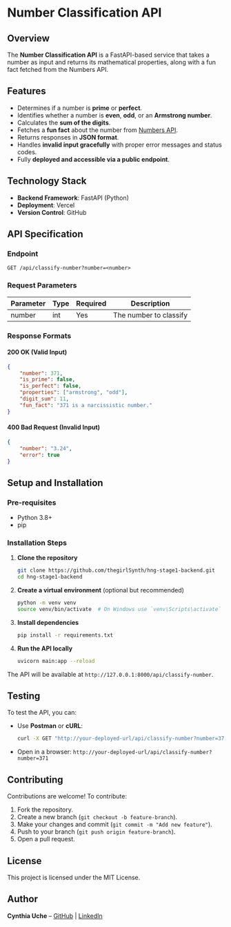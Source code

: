 # Number Classification API

## Overview
The **Number Classification API** is a FastAPI-based service that takes a number as input and returns its mathematical properties, along with a fun fact fetched from the Numbers API.

## Features
- Determines if a number is **prime** or **perfect**.
- Identifies whether a number is **even**, **odd**, or an **Armstrong number**.
- Calculates the **sum of the digits**.
- Fetches a **fun fact** about the number from [Numbers API](http://numbersapi.com/).
- Returns responses in **JSON format**.
- Handles **invalid input gracefully** with proper error messages and status codes.
- Fully **deployed and accessible via a public endpoint**.

## Technology Stack
- **Backend Framework**: FastAPI (Python)
- **Deployment**: Vercel
- **Version Control**: GitHub

## API Specification
### Endpoint
```
GET /api/classify-number?number=<number>
```

### Request Parameters
| Parameter | Type   | Required | Description |
|-----------|--------|----------|-------------|
| number    | int    | Yes      | The number to classify |

### Response Formats
#### **200 OK (Valid Input)**
```json
{
    "number": 371,
    "is_prime": false,
    "is_perfect": false,
    "properties": ["armstrong", "odd"],
    "digit_sum": 11,
    "fun_fact": "371 is a narcissistic number."
}
```

#### **400 Bad Request (Invalid Input)**
```json
{
    "number": "3.24",
    "error": true
}
```

## Setup and Installation
### Pre-requisites
- Python 3.8+
- pip

### Installation Steps
1. **Clone the repository**
   ```sh
   git clone https://github.com/thegirlSynth/hng-stage1-backend.git
   cd hng-stage1-backend
   ```

2. **Create a virtual environment** (optional but recommended)
   ```sh
   python -m venv venv
   source venv/bin/activate  # On Windows use `venv\Scripts\activate`
   ```

3. **Install dependencies**
   ```sh
   pip install -r requirements.txt
   ```

4. **Run the API locally**
   ```sh
   uvicorn main:app --reload
   ```

The API will be available at `http://127.0.0.1:8000/api/classify-number`.


## Testing
To test the API, you can:
- Use **Postman** or **cURL**:
  ```sh
  curl -X GET "http://your-deployed-url/api/classify-number?number=371" -H "accept: application/json"
  ```
- Open in a browser: `http://your-deployed-url/api/classify-number?number=371`

## Contributing
Contributions are welcome! To contribute:
1. Fork the repository.
2. Create a new branch (`git checkout -b feature-branch`).
3. Make your changes and commit (`git commit -m "Add new feature"`).
4. Push to your branch (`git push origin feature-branch`).
5. Open a pull request.

## License
This project is licensed under the MIT License.

## Author
**Cynthia Uche** – [GitHub](https://github.com/thegirlSynth) | [LinkedIn](https://linkedin.com/in/thecynthiauche)

